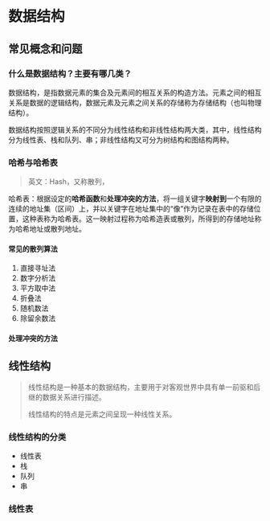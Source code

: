 # 数据结构

## 常见概念和问题

### 什么是数据结构？主要有哪几类？

数据结构，是指数据元素的集合及元素间的相互关系的构造方法。元素之间的相互关系是数据的逻辑结构，数据元素及元素之间关系的存储称为存储结构（也叫物理结构）。

数据结构按照逻辑关系的不同分为线性结构和非线性结构两大类，其中，线性结构分为线性表、栈和队列、串；非线性结构又可分为树结构和图结构两种。

### 哈希与哈希表

> 英文：Hash，又称散列，

哈希表：根据设定的**哈希函数**和**处理冲突的方法**，将一组关键字**映射到**一个有限的连续的地址集（区间）上，并以关键字在地址集中的“像”作为记录在表中的存储位置，这种表称为哈希表。这一映射过程称为哈希造表或散列，所得到的存储地址称为哈希地址或散列地址。



#### 常见的散列算法

1. 直接寻址法
2. 数字分析法
3. 平方取中法
4. 折叠法
5. 随机数法
6. 除留余数法

#### 处理冲突的方法



## 线性结构

> 线性结构是一种基本的数据结构，主要用于对客观世界中具有单一前驱和后继的数据关系进行描述。
>
> 线性结构的特点是元素之间呈现一种线性关系。

### 线性结构的分类

- 线性表
- 栈
- 队列
- 串

### 线性表

